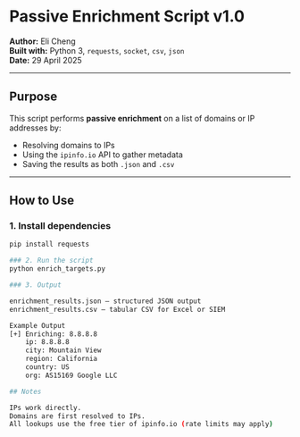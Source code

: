# Passive Enrichment Script v1.0

**Author:** Eli Cheng  
**Built with:** Python 3, `requests`, `socket`, `csv`, `json`  
**Date:** 29 April 2025  

---

## Purpose

This script performs **passive enrichment** on a list of domains or IP addresses by:
- Resolving domains to IPs
- Using the `ipinfo.io` API to gather metadata
- Saving the results as both `.json` and `.csv`

---

## How to Use

### 1. Install dependencies

```bash
pip install requests

### 2. Run the script
python enrich_targets.py

### 3. Output

enrichment_results.json — structured JSON output
enrichment_results.csv — tabular CSV for Excel or SIEM

Example Output 
[+] Enriching: 8.8.8.8
    ip: 8.8.8.8
    city: Mountain View
    region: California
    country: US
    org: AS15169 Google LLC

## Notes 

IPs work directly.
Domains are first resolved to IPs.
All lookups use the free tier of ipinfo.io (rate limits may apply)